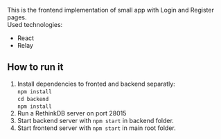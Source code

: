 This is the frontend implementation of small app with Login and Register pages.<br>
Used technologies:
* React
* Relay

## How to run it

1. Install dependencies to fronted and backend separatly:<br>
`npm install`<br>
`cd backend`<br>
`npm install`<br>
2. Run a RethinkDB server on port 28015
3. Start backend server with `npm start` in backend folder.
4. Start frontend server with `npm start` in main root folder.
